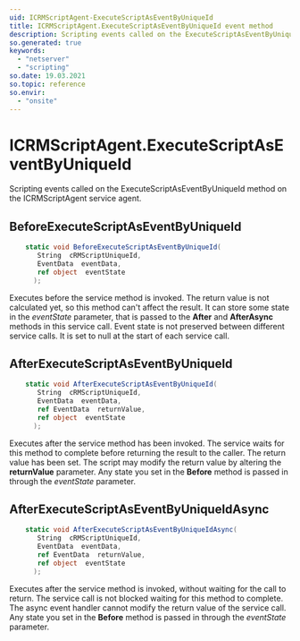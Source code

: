 ```yaml
---
uid: ICRMScriptAgent-ExecuteScriptAsEventByUniqueId
title: ICRMScriptAgent.ExecuteScriptAsEventByUniqueId event method
description: Scripting events called on the ExecuteScriptAsEventByUniqueId method on the ICRMScriptAgent service agent.
so.generated: true
keywords:
  - "netserver"
  - "scripting"
so.date: 19.03.2021
so.topic: reference
so.envir:
  - "onsite"
---
```

# ICRMScriptAgent.ExecuteScriptAsEventByUniqueId

Scripting events called on the <see cref='M:SuperOffice.CRM.Services.ICRMScriptAgent.ExecuteScriptAsEventByUniqueId'>ExecuteScriptAsEventByUniqueId</see> method on the <see cref='ICRMScriptAgent'>ICRMScriptAgent</see>  service agent.

## BeforeExecuteScriptAsEventByUniqueId
```cs
    static void BeforeExecuteScriptAsEventByUniqueId(
       String  cRMScriptUniqueId,
       EventData  eventData,
       ref object  eventState
      );
```
Executes before the service method is invoked.
The return value is not calculated yet, so this method can't affect the result.
It can store some state in the *eventState* parameter, that is passed to the **After** and **AfterAsync** methods in this service call.
Event state is not preserved between different service calls. It is set to null at the start of each service call.
## AfterExecuteScriptAsEventByUniqueId
```cs
    static void AfterExecuteScriptAsEventByUniqueId(
       String  cRMScriptUniqueId,
       EventData  eventData,
       ref EventData  returnValue,
       ref object  eventState
      );
```
Executes after the service method has been invoked. The service waits for this method to complete before returning the result to the caller.
The return value has been set. The script may modify the return value by altering the **returnValue** parameter.
Any state you set in the **Before** method is passed in through the *eventState* parameter.
## AfterExecuteScriptAsEventByUniqueIdAsync
```cs
    static void AfterExecuteScriptAsEventByUniqueIdAsync(
       String  cRMScriptUniqueId,
       EventData  eventData,
       ref EventData  returnValue,
       ref object  eventState
      );
```
Executes after the service method is invoked, without waiting for the call to return.
The service call is not blocked waiting for this method to complete.
The async event handler cannot modify the return value of the service call.
Any state you set in the **Before** method is passed in through the *eventState* parameter.

